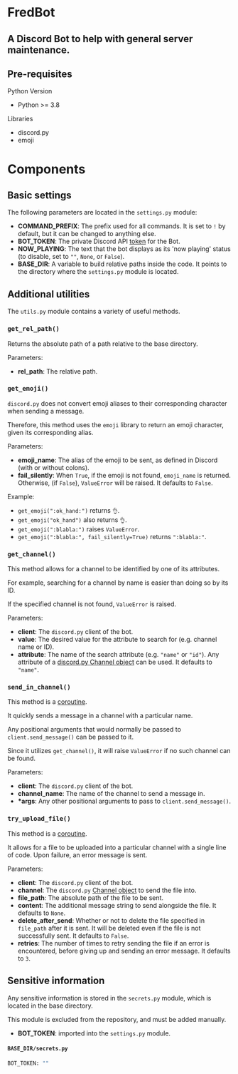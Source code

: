 # FredBot
## A Discord Bot to help with general server maintenance.

## Pre-requisites
Python Version
- Python >= 3.8

Libraries
- discord.py
- emoji

# Components

## Basic settings
The following parameters are located in the `settings.py` module:
- **COMMAND_PREFIX**: The prefix used for all commands. It is set to `!` by default, but it can be changed to anything else.
- **BOT_TOKEN**: The private Discord API [token](https://discordapp.com/developers/applications/me) for the Bot.
- **NOW_PLAYING**: The text that the bot displays as its 'now playing' status (to disable, set to `""`, `None`, or `False`).
- **BASE_DIR**: A variable to build relative paths inside the code. It points to the directory where the `settings.py` module is located.

## Additional utilities
The `utils.py` module contains a variety of useful methods.

### `get_rel_path()`
Returns the absolute path of a path relative to the base directory.

Parameters:
- **rel_path**: The relative path.

### `get_emoji()`
`discord.py` does not convert emoji aliases to their corresponding character when sending a message.

Therefore, this method uses the `emoji` library to return an emoji character, given its corresponding alias.

Parameters:
- **emoji_name**: The alias of the emoji to be sent, as defined in Discord (with or without colons).
- **fail_silently**: When `True`, if the emoji is not found, `emoji_name` is returned. Otherwise, (if `False`), `ValueError` will be raised. It defaults to `False`.

Example:
- `get_emoji(":ok_hand:")` returns `👌`.
- `get_emoji("ok_hand")` also returns `👌`.
- `get_emoji(":blabla:")` raises `ValueError`.
- `get_emoji(":blabla:", fail_silently=True)` returns `":blabla:"`.

### `get_channel()`
This method allows for a channel to be identified by one of its attributes.

For example, searching for a channel by name is easier than doing so by its ID.

If the specified channel is not found, `ValueError` is raised.

Parameters:
- **client**: The `discord.py` client of the bot.
- **value**: The desired value for the attribute to search for (e.g. channel name or ID).
- **attribute**: The name of the search attribute (e.g. `"name"` or `"id"`). Any attribute of a [discord.py Channel object](https://discordpy.readthedocs.io/en/latest/api.html#channel) can be used. It defaults to `"name"`.

### `send_in_channel()`
This method is a [coroutine](https://docs.python.org/3/library/asyncio-task.html#coroutine).

It quickly sends a message in a channel with a particular name.

Any positional arguments that would normally be passed to `client.send_message()` can be passed to it.

Since it utilizes `get_channel()`, it will raise `ValueError` if no such channel can be found.

Parameters:
- **client**: The `discord.py` client of the bot.
- **channel_name**: The name of the channel to send a message in.
- **\*args**: Any other positional arguments to pass to `client.send_message()`.

### `try_upload_file()`
This method is a [coroutine](https://docs.python.org/3/library/asyncio-task.html#coroutine).

It allows for a file to be uploaded into a particular channel with a single line of code. Upon failure, an error message is sent.

Parameters:
- **client**: The `discord.py` client of the bot.
- **channel**: The  `discord.py` [Channel object](https://discordpy.readthedocs.io/en/latest/api.html#channel) to send the file into.
- **file_path**: The absolute path of the file to be sent.
- **content**: The additional message string to send alongside the file. It defaults to `None`.
- **delete_after_send**: Whether or not to delete the file specified in `file_path` after it is sent. It will be deleted even if the file is not successfully sent. It defaults to `False`.
- **retries**: The number of times to retry sending the file if an error is encountered, before giving up and sending an error message. It defaults to `3`.

## Sensitive information
Any sensitive information is stored in the `secrets.py` module, which is located in the base directory.

This module is excluded from the repository, and must be added manually.
- **BOT_TOKEN**: imported into the `settings.py` module.

#### `BASE_DIR/secrets.py`
```python
BOT_TOKEN: ""
```
